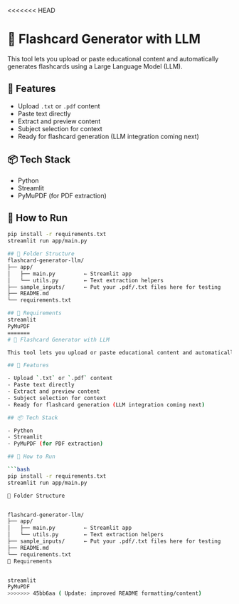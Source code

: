 <<<<<<< HEAD
# 🧠 Flashcard Generator with LLM

This tool lets you upload or paste educational content and automatically generates flashcards using a Large Language Model (LLM).

## 🚀 Features

- Upload `.txt` or `.pdf` content
- Paste text directly
- Extract and preview content
- Subject selection for context
- Ready for flashcard generation (LLM integration coming next)

## 📦 Tech Stack

- Python
- Streamlit
- PyMuPDF (for PDF extraction)

## 📁 How to Run

```bash
pip install -r requirements.txt
streamlit run app/main.py

## 📂 Folder Structure
flashcard-generator-llm/
├── app/
│   ├── main.py         ← Streamlit app
│   └── utils.py        ← Text extraction helpers
├── sample_inputs/      ← Put your .pdf/.txt files here for testing
├── README.md
└── requirements.txt

## 📄 Requirements
streamlit
PyMuPDF
=======
# 🧠 Flashcard Generator with LLM

This tool lets you upload or paste educational content and automatically generates flashcards using a Large Language Model (LLM).

## 🚀 Features

- Upload `.txt` or `.pdf` content
- Paste text directly
- Extract and preview content
- Subject selection for context
- Ready for flashcard generation (LLM integration coming next)

## 📦 Tech Stack

- Python
- Streamlit
- PyMuPDF (for PDF extraction)

## 📁 How to Run

```bash
pip install -r requirements.txt
streamlit run app/main.py

📂 Folder Structure


flashcard-generator-llm/
├── app/
│   ├── main.py         ← Streamlit app
│   └── utils.py        ← Text extraction helpers
├── sample_inputs/      ← Put your .pdf/.txt files here for testing
├── README.md
└── requirements.txt
📄 Requirements


streamlit
PyMuPDF
>>>>>>> 45bb6aa ( Update: improved README formatting/content)
